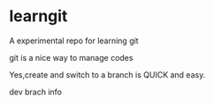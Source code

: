 # learngit
A experimental repo for learning git 

git is a nice way to manage codes


Yes,create and switch to a branch is QUICK and easy.

dev brach info


